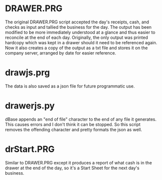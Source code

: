 # DRAWER.PRG
The original DRAWER.PRG script accepted the day's receipts, cash, and checks as input and tallied the business for the day.
The output has been modified to be more immediately understood at a glance and thus easier to reconcile at the end of each day.
Originally, the only output was printed hardcopy which was kept in a drawer should it need to be referenced again. Now it also creates a copy of the output as a txt file and stores it on the company server, arranged by date for easier reference.
# drawjs.prg
The data is also saved as a json file for future programmatic use. 
# drawerjs.py
dBase appends an "end of file" character to the end of any file it generates. This causes errors and I don't think it can be stopped. So this script removes the offending character and pretty formats the json as well. 
# drStart.PRG
Similar to DRAWER.PRG except it produces a report of what cash is in the drawer at the end of the day, so it's a Start Sheet for the next day's business.